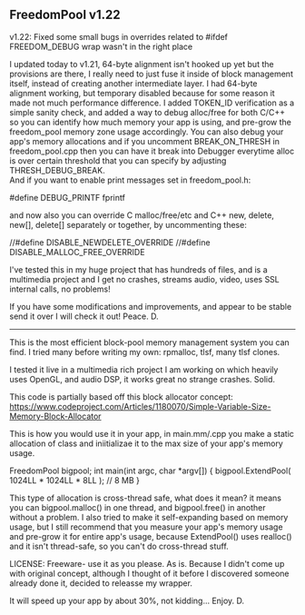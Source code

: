 FreedomPool v1.22
-----------------

v1.22: Fixed some small bugs in overrides related to #ifdef FREEDOM_DEBUG wrap wasn't in the right place

I updated today to v1.21, 64-byte alignment isn't hooked up yet but the provisions are there, 
I really need to just fuse it inside of block management itself, instead of creating another intermediate layer.
I had 64-byte alignment working, but temporary disabled because for some reason it made not much performance difference.
I added TOKEN_ID verification as a simple sanity check, and added a way to debug alloc/free for both C/C++ so you can 
identify how much memory your app is using, and pre-grow the freedom_pool memory zone usage accordingly. You can also 
debug your app's memory allocations and if you uncomment BREAK_ON_THRESH in freedom_pool.cpp then you can have it break 
into Debugger everytime alloc is over certain threshold that you can specify by adjusting THRESH_DEBUG_BREAK.  
And if you want to enable print messages set in freedom_pool.h:

#define DEBUG_PRINTF fprintf

and now also you can override C malloc/free/etc and C++ new, delete, new[], delete[] separately or together,
by uncommenting these:

//#define DISABLE_NEWDELETE_OVERRIDE
//#define DISABLE_MALLOC_FREE_OVERRIDE

I've tested this in my huge project that has hundreds of files, and is a multimedia project and I get no crashes,
streams audio, video, uses SSL internal calls, no problems! 

If you have some modifications and improvements, and appear to be stable send it over I will check it out! 
Peace. D.

-----------------------------------------------------------------------------------------------------------------

This is the most efficient block-pool memory management system you can find. I tried many before writing my own:
rpmalloc, tlsf, many tlsf clones.

I tested it live in a multimedia rich project I am working on which heavily uses OpenGL, and audio 
DSP, it works great no strange crashes. Solid.

This code is partially based off this block allocator concept:
https://www.codeproject.com/Articles/1180070/Simple-Variable-Size-Memory-Block-Allocator

This is how you would use it in your app, in main.mm/.cpp you make a static allocation of class and iniitializae it
to the max size of your app's memory usage.

FreedomPool bigpool;
int main(int argc, char *argv[])
{
    bigpool.ExtendPool( 1024LL * 1024LL * 8LL ); // 8 MB
}

This type of allocation is cross-thread safe, what does it mean? it means you can bigpool.malloc() in one thread,
and bigpool.free() in another without a problem. I also tried to make it self-expanding based on memory usage,
but I still recommend that you measure your app's memory usage and pre-grow it for entire app's usage, because
ExtendPool() uses realloc() and it isn't thread-safe, so you can't do cross-thread stuff.

LICENSE: Freeware- use it as you please. As is. Because I didn't come up with original concept, 
although I thought of it before I discovered someone already done it, decided to releasse my wrapper.

It will speed up your app by about 30%, not kidding... Enjoy. D.
